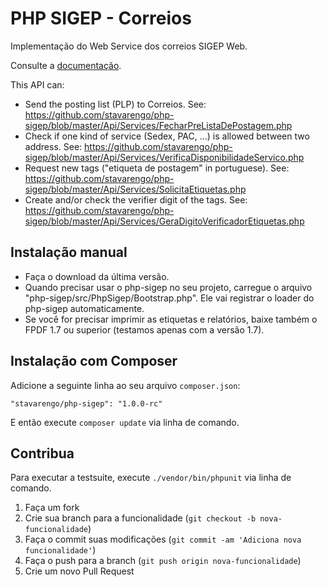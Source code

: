 PHP SIGEP - Correios
================

Implementação do Web Service dos correios SIGEP Web.

Consulte a [documentação](http://stavarengo.github.io/php-sigep).

This API can:
* Send the posting list (PLP) to Correios.
   See: https://github.com/stavarengo/php-sigep/blob/master/Api/Services/FecharPreListaDePostagem.php
* Check if one kind of service (Sedex, PAC, ...) is allowed between two address.
   See: https://github.com/stavarengo/php-sigep/blob/master/Api/Services/VerificaDisponibilidadeServico.php
* Request new tags ("etiqueta de postagem" in portuguese).
   See: https://github.com/stavarengo/php-sigep/blob/master/Api/Services/SolicitaEtiquetas.php
* Create and/or check the verifier digit of the tags.
   See: https://github.com/stavarengo/php-sigep/blob/master/Api/Services/GeraDigitoVerificadorEtiquetas.php

Instalação manual
---

* Faça o download da última versão.
* Quando precisar usar o php-sigep no seu projeto, carregue o arquivo "php-sigep/src/PhpSigep/Bootstrap.php". Ele vai registrar
 o loader do php-sigep automaticamente.
* Se você for precisar imprimir as etiquetas e relatórios, baixe também o FPDF 1.7 ou superior (testamos apenas com a versão 1.7).


Instalação com Composer
---

Adicione a seguinte linha ao seu arquivo `composer.json`:

	"stavarengo/php-sigep": "1.0.0-rc"

E então execute `composer update` via linha de comando.

Contribua
---

Para executar a testsuite, execute `./vendor/bin/phpunit` via linha de comando.

1. Faça um fork
2. Crie sua branch para a funcionalidade (`git checkout -b nova-funcionalidade`)
3. Faça o commit suas modificações (`git commit -am 'Adiciona nova funcionalidade'`)
4. Faça o push para a branch (`git push origin nova-funcionalidade`)
5. Crie um novo Pull Request
